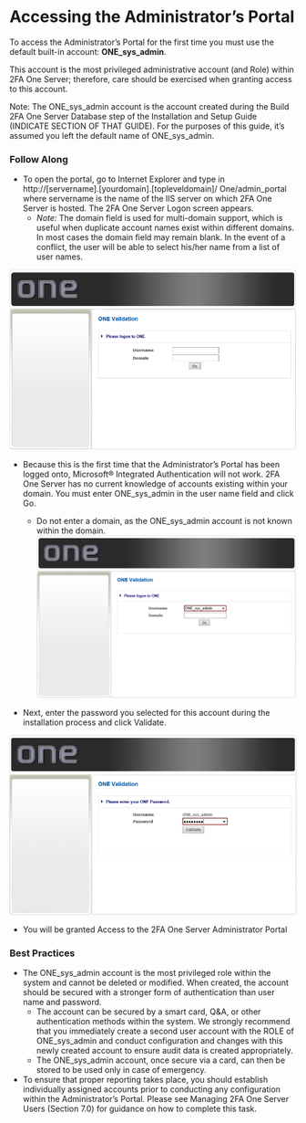 # Accessing the Administrator’s Portal

To access the Administrator’s Portal for the first time you must use the default built-in account: **ONE_sys_admin**. 

This account is the most privileged administrative account (and Role) within 2FA One Server; therefore, care should be exercised when granting access to this account.

Note: The ONE_sys_admin account is the account created during the Build 2FA One Server Database step of the Installation and Setup Guide (INDICATE SECTION OF THAT GUIDE). For the purposes of this guide, it’s assumed you left the default name of ONE_sys_admin.

### Follow Along

* To open the portal, go to Internet Explorer and type in http://[servername].[yourdomain].[topleveldomain]/ One/admin_portal where servername is the name of the IIS server on which 2FA One Server is hosted. The 2FA One Server Logon screen appears.
  * *Note:* The domain field is used for multi-domain support, which is useful when duplicate account names exist within different domains. In most cases the domain field may remain blank. In the event of a conflict, the user will be able to select his/her name from a list of user names.

![Open The Portal](images/oneValidationPortal.png)

* Because this is the first time that the Administrator’s Portal has been logged onto, Microsoft® Integrated Authentication will not work. 2FA One Server has no current knowledge of accounts existing within your domain. You must enter ONE_sys_admin in the user name field and click Go.
  * Do not enter a domain, as the ONE_sys_admin account is not known within the domain.
![ONE_sys_admin Validation](images/oneValidationAdmin.png)

* Next, enter the password you selected for this account during the installation process and click Validate.

![ONE_sys_admin Password](images/oneValidationPassword.png)

* You will be granted Access to the 2FA One Server Administrator Portal


### Best Practices
* The ONE_sys_admin account is the most privileged role within the system and cannot be deleted or modified.  When created, the account should be secured with a stronger form of authentication than user name and password. 
  * The account can be secured by a smart card, Q&A, or other authentication methods within the system. We strongly recommend that you immediately create a second user account with the ROLE of ONE_sys_admin and conduct configuration and changes with this newly created account to ensure audit data is created appropriately.
  * The ONE_sys_admin account, once secure via a card, can then be stored to be used only in case of emergency.
* To ensure that proper reporting takes place, you should establish individually assigned accounts prior to conducting any configuration within the Administrator’s Portal. Please see Managing 2FA One Server Users (Section 7.0) for guidance on how to complete this task.

